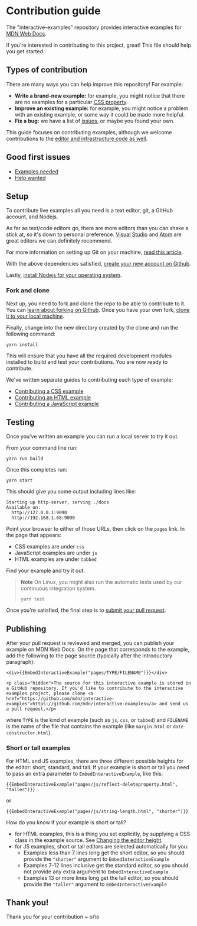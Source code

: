 # Contribution guide

The "interactive-examples" repository provides interactive examples for [MDN Web Docs](https://developer.mozilla.org).

If you're interested in contributing to this project, great! This file should help you get started.

## Types of contribution

There are many ways you can help improve this repository! For example:

-   **Write a brand-new example:** for example, you might notice that there are no
    examples for a particular [CSS property](https://developer.mozilla.org/en-US/docs/Web/CSS/Reference).
-   **Improve an existing example:** for example,
    you might notice a problem with an existing example, or some way it could be made more helpful.
-   **Fix a bug:** we have a list of [issues](https://github.com/mdn/interactive-examples/issues),
    or maybe you found your own.

This guide focuses on contributing examples, although we welcome contributions to the [editor and infrastructure code as well](https://github.com/mdn/bob).

## Good first issues

-   [Examples needed](https://github.com/mdn/interactive-examples/issues?q=is%3Aissue+is%3Aopen+sort%3Aupdated-desc+label%3A%22example+needed%22+no%3Aassignee)
-   [Help wanted](https://github.com/mdn/interactive-examples/issues?q=is%3Aissue+is%3Aopen+sort%3Aupdated-desc+label%3A%22help+wanted%22+no%3Aassignee)

## Setup

To contribute live examples all you need is a text editor, git, a GitHub account, and Nodejs.

As far as text/code editors go, there are more editors than you can shake a stick at, so it's down to personal preference. [Visual Studio](https://code.visualstudio.com/download) and [Atom](https://atom.io/) are great editors we can definitely recommend.

For more information on setting up Git on your machine, [read this article](https://help.github.com/articles/set-up-git/).

With the above dependencies satisfied, [create your new account on Github](https://github.com/join).

Lastly, [install Nodejs for your operating system](https://nodejs.org/).

### Fork and clone

Next up, you need to fork and clone the repo to be able to contribute to it. You can [learn about forking on Github](https://help.github.com/articles/fork-a-repo). Once you have your own fork, [clone it to your local machine](https://help.github.com/articles/cloning-a-repository/).

Finally, change into the new directory created by the clone and run the following command:

```
yarn install
```

This will ensure that you have all the required development modules installed to build and test your contributions. You are now ready to contribute.

We've written separate guides to contributing each type of example:

-   [Contributing a CSS example](CONTRIBUTING-CSS.md)
-   [Contributing an HTML example](CONTRIBUTING-HTML.md)
-   [Contributing a JavaScript example](CONTRIBUTING-JavaScript.md)

## Testing

Once you've written an example you can run a local server to try it out.

From your command line run:

```
yarn run build
```

Once this completes run:

```
yarn start
```

This should give you some output including lines like:

```
Starting up http-server, serving ./docs
Available on:
  http://127.0.0.1:9090
  http://192.168.1.68:9090
```

Point your browser to either of those URLs, then click on the `pages` link. In the page that appears:

-   CSS examples are under `css`
-   JavaScript examples are under `js`
-   HTML examples are under `tabbed`

Find your example and try it out.

> **Note** On Linux, you might also run the automatic tests used by our continuous integration system.
>  ```
>  yarn test
>  ```

Once you're satisfied, the final step is to [submit your pull request](https://help.github.com/articles/creating-a-pull-request/).

## Publishing

After your pull request is reviewed and merged, you can publish your example on MDN Web Docs. On the page that corresponds to the example, add the following to the page source (typically after the introductory paragraph):

```
<div>{{EmbedInteractiveExample("pages/TYPE/FILENAME")}}</div>

<p class="hidden">The source for this interactive example is stored in a GitHub repository. If you'd like to contribute to the interactive examples project, please clone <a href="https://github.com/mdn/interactive-examples">https://github.com/mdn/interactive-examples</a> and send us a pull request.</p>
```

where `TYPE` is the kind of example (such as `js`, `css`, or `tabbed`) and `FILENAME` is the name of the file that contains the example (like `margin.html` or `date-constructor.html`).

### Short or tall examples

For HTML and JS examples, there are three different possible heights for the editor: short, standard, and tall. If your example is short or tall you need to pass an extra parameter to `EmbedInteractiveExample`, like this:

```
{{EmbedInteractiveExample("pages/js/reflect-deleteproperty.html", "taller")}}
```

or

```
{{EmbedInteractiveExample("pages/js/string-length.html", "shorter")}}
```

How do you know if your example is short or tall?

-   for HTML examples, this is a thing you set explicitly, by supplying a CSS class in the example source. See [Changing the editor height](CONTRIBUTING-HTML.md#changing-the-editor-height).
-   for JS examples, short or tall editors are selected automatically for you:
    -   Examples less than 7 lines long get the short editor, so you should provide the `"shorter"` argument to `EmbedInteractiveExample`
    -   Examples 7-12 lines inclusive get the standard editor, so you should not provide any extra argument to `EmbedInteractiveExample`
    -   Examples 13 or more lines long get the tall editor, so you should provide the `"taller"` argument to `EmbedInteractiveExample`

## Thank you!

Thank you for your contribution ~ o/\o
